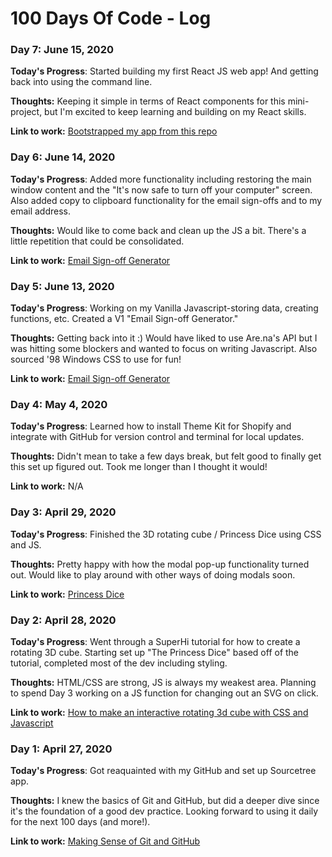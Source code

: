 # 100 Days Of Code - Log

### Day 7: June 15, 2020

**Today's Progress**: Started building my first React JS web app! And getting back into using the command line. 

**Thoughts:** Keeping it simple in terms of React components for this mini-project, but I'm excited to keep learning and building on my React skills. 

**Link to work:** [Bootstrapped my app from this repo](https://github.com/facebook/create-react-app#creating-an-app)

### Day 6: June 14, 2020

**Today's Progress**: Added more functionality including restoring the main window content and the "It's now safe to turn off your computer" screen. Also added copy to clipboard functionality for the email sign-offs and to my email address. 

**Thoughts:** Would like to come back and clean up the JS a bit. There's a little repetition that could be consolidated. 

**Link to work:** [Email Sign-off Generator](https://email-signoff-generator.herokuapp.com/index.html)

### Day 5: June 13, 2020

**Today's Progress**: Working on my Vanilla Javascript-storing data, creating functions, etc. Created a V1 "Email Sign-off Generator."

**Thoughts:** Getting back into it :) Would have liked to use Are.na's API but I was hitting some blockers and wanted to focus on writing Javascript. Also sourced '98 Windows CSS to use for fun! 

**Link to work:** [Email Sign-off Generator](https://email-signoff-generator.herokuapp.com/index.html)

### Day 4: May 4, 2020

**Today's Progress**: Learned how to install Theme Kit for Shopify and integrate with GitHub for version control and terminal for local updates. 

**Thoughts:** Didn't mean to take a few days break, but felt good to finally get this set up figured out. Took me longer than I thought it would! 

**Link to work:** N/A

### Day 3: April 29, 2020

**Today's Progress**: Finished the 3D rotating cube / Princess Dice using CSS and JS.

**Thoughts:** Pretty happy with how the modal pop-up functionality turned out. Would like to play around with other ways of doing modals soon.

**Link to work:** [Princess Dice](http://princess-dice.herokuapp.com/index.html)

### Day 2: April 28, 2020

**Today's Progress**: Went through a SuperHi tutorial for how to create a rotating 3D cube. Starting set up "The Princess Dice" based off of the tutorial, completed most of the dev including styling.

**Thoughts:** HTML/CSS are strong, JS is always my weakest area. Planning to spend Day 3 working on a JS function for changing out an SVG on click.

**Link to work:** [How to make an interactive rotating 3d cube with CSS and Javascript](https://www.superhi.com/video/how-to-make-an-interactive-rotating-3d-cube-with-css-and-javascript)

### Day 1: April 27, 2020

**Today's Progress**: Got reaquainted with my GitHub and set up Sourcetree app.

**Thoughts:** I knew the basics of Git and GitHub, but did a deeper dive since it's the foundation of a good dev practice. Looking forward to using it daily for the next 100 days (and more!).

**Link to work:** [Making Sense of Git and GitHub](https://betterstack.dev/blog/making-sense-of-git-and-github/)
